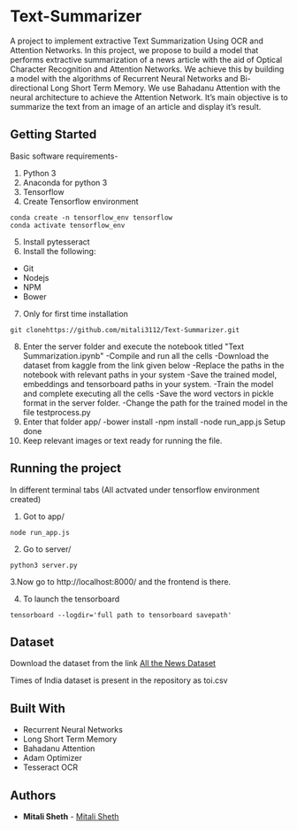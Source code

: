 # Text-Summarizer
A project to implement extractive Text Summarization Using OCR and Attention Networks.
In this project, we propose to build a model that performs extractive summarization of a news article with the aid of Optical
Character Recognition and Attention Networks. We achieve this by building a model with the algorithms of Recurrent Neural Networks and Bi-directional Long Short Term Memory. We use Bahadanu Attention with the neural architecture to achieve the Attention Network. It’s main objective is to summarize the text from an image of an article and display it’s result.

## Getting Started
Basic software requirements-
1. Python 3
2. Anaconda for python 3
3. Tensorflow
4. Create Tensorflow environment
```
conda create -n tensorflow_env tensorflow
conda activate tensorflow_env
```
5. Install pytesseract
6. Install the following:
 - Git
 - Nodejs
 - NPM
 - Bower
7. Only for first time installation

```git clonehttps://github.com/mitali3112/Text-Summarizer.git```

8. Enter the server folder and execute the notebook titled "Text Summarization.ipynb"
-Compile and run all the cells
-Download the dataset from kaggle from the link given below
-Replace the paths in the notebook with relevant paths in your system
-Save the trained model, embeddings and tensorboard paths in your system.
-Train the model and complete executing all the cells
-Save the word vectors in pickle format in the server folder.
-Change the path for the trained model in the file testprocess.py
9. Enter that folder app/
-bower install
-npm install
-node run_app.js
Setup done
10. Keep relevant images or text ready for running the file.


### 
## Running the project
In different terminal tabs (All actvated under tensorflow environment created)
1. Got to app/

```node run_app.js```

2. Go to server/

```python3 server.py```

3.Now go to http://localhost:8000/ and the frontend is there.

4. To launch the tensorboard

```tensorboard --logdir='full path to tensorboard savepath' ```


## Dataset
Download the dataset from the link
[All the News Dataset](https://www.kaggle.com/snapcrack/all-the-news)

Times of India dataset is present in the repository as toi.csv

## Built With

* Recurrent Neural Networks
* Long Short Term Memory
* Bahadanu Attention
* Adam Optimizer
* Tesseract OCR

## Authors

* **Mitali Sheth** - [Mitali Sheth](https://github.com/mitali3112/Text-Summarizer)



